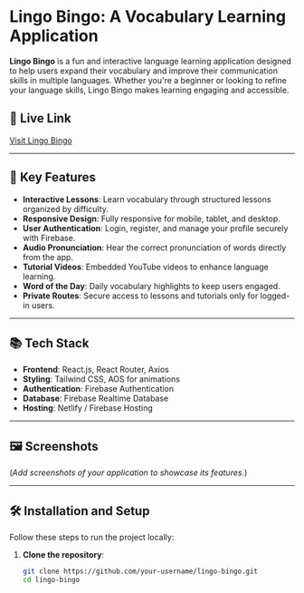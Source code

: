# Lingo Bingo: A Vocabulary Learning Application

**Lingo Bingo** is a fun and interactive language learning application designed to help users expand their vocabulary and improve their communication skills in multiple languages. Whether you're a beginner or looking to refine your language skills, Lingo Bingo makes learning engaging and accessible.

## 🚀 Live Link
[Visit Lingo Bingo](#)  


---

## 📝 Key Features
- **Interactive Lessons**: Learn vocabulary through structured lessons organized by difficulty.
- **Responsive Design**: Fully responsive for mobile, tablet, and desktop.
- **User Authentication**: Login, register, and manage your profile securely with Firebase.
- **Audio Pronunciation**: Hear the correct pronunciation of words directly from the app.
- **Tutorial Videos**: Embedded YouTube videos to enhance language learning.
- **Word of the Day**: Daily vocabulary highlights to keep users engaged.
- **Private Routes**: Secure access to lessons and tutorials only for logged-in users.

---

## 📚 Tech Stack
- **Frontend**: React.js, React Router, Axios
- **Styling**: Tailwind CSS, AOS for animations
- **Authentication**: Firebase Authentication
- **Database**: Firebase Realtime Database
- **Hosting**: Netlify / Firebase Hosting

---

## 🖼️ Screenshots
(*Add screenshots of your application to showcase its features.*)

---

## 🛠️ Installation and Setup
Follow these steps to run the project locally:

1. **Clone the repository**:
   ```bash
   git clone https://github.com/your-username/lingo-bingo.git
   cd lingo-bingo
